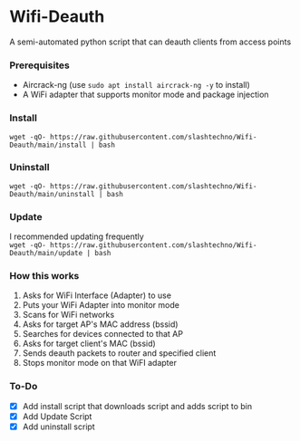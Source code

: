 # Wifi-Deauth
A semi-automated python script that can deauth clients from access points

### Prerequisites
* Aircrack-ng (use `sudo apt install aircrack-ng -y` to install)
* A WiFi adapter that supports monitor mode and package injection

### Install
`wget -qO- https://raw.githubusercontent.com/slashtechno/Wifi-Deauth/main/install | bash`

### Uninstall
`wget -qO- https://raw.githubusercontent.com/slashtechno/Wifi-Deauth/main/uninstall | bash`

### Update  
I recommended updating frequently  
`wget -qO- https://raw.githubusercontent.com/slashtechno/Wifi-Deauth/main/update | bash`

### How this works
1. Asks for WiFi Interface (Adapter) to use
2. Puts your WiFi Adapter into monitor mode
3. Scans for WiFi networks
4. Asks for target AP's MAC address (bssid)
5. Searches for devices connected to that AP
6. Asks for target client's MAC (bssid)
7. Sends deauth packets to router and specified client
8. Stops monitor mode on that WiFI adapter


### To-Do
- [X] Add install script that downloads script and adds script to bin
- [X] Add Update Script
- [X] Add uninstall script
